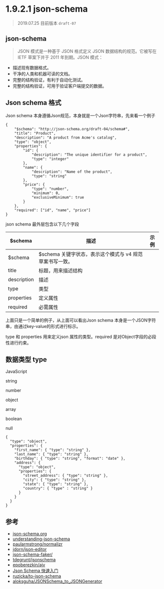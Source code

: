 # 1.9.2.1 json-schema

>2019.07.25 目前版本  `draft-07`

## json-schema
>JSON 模式是一种基于 JSON 格式定义 JSON 数据结构的规范。它被写在 IETF 草案下并于 2011 年到期。JSON 模式：
- 描述现有数据格式。
- 干净的人类和机器可读的文档。
- 完整的结构验证，有利于自动化测试。
- 完整的结构验证，可用于验证客户端提交的数据。

## Json schema 格式
Json schema 本身遵循Json规范，本身就是一个Json字符串，先来看一个例子

```
{
    "$schema": "http://json-schema.org/draft-04/schema#",
    "title": "Product",
    "description": "A product from Acme's catalog",
    "type": "object",
    "properties": {
        "id": {
            "description": "The unique identifier for a product",
            "type": "integer"
        },
        "name": {
            "description": "Name of the product",
            "type": "string"
        },
        "price": {
            "type": "number",
            "minimum": 0,
            "exclusiveMinimum": true
        }
    },
    "required": ["id", "name", "price"]
}
```

json schema 最外层包含以下几个字段

|$schema  |描述  |   示例|
|--| --| -- |
$schema |$schema 关键字状态，表示这个模式与 v4 规范草案书写一致。| |
title |标题，用来描述结构|
description |描述 |
type |类型 ||
properties |定义属性 ||
required |必需属性 ||


上面只是一个简单的例子，从上面可以看出Json schema 本身是一个JSON字符串，由通过key-value的形式进行标示。

type 和 properties 用来定义json 属性的类型。required 是对Object字段的必段性进行约束。

## 数据类型 type

JavaScript

string

number

object

array

boolean

null

```
{
  "type": "object",
  "properties": {
    "first_name": { "type": "string" },
    "last_name": { "type": "string" },
    "birthday": { "type": "string", "format": "date" },
    "address": {
      "type": "object",
      "properties": {
        "street_address": { "type": "string" },
        "city": { "type": "string" },
        "state": { "type": "string" },
        "country": { "type" : "string" }
      }
    }
  }
}
```



## 参考
- [json-schema.org](http://json-schema.org/)
- [understanding-json-schema](https://github.com/json-schema-org/understanding-json-schema)
- [paularmstrong/normalizr](https://github.com/paularmstrong/normalizr)
- [jdorn/json-editor](https://github.com/jdorn/json-editor)
- [json-schema-faker/](https://github.com/json-schema-faker/json-schema-faker/)
- [tdegrunt/jsonschema](https://github.com/tdegrunt/jsonschema)
- [epoberezkin/ajv](https://github.com/epoberezkin/ajv)
- [Json Schema 快速入门](https://www.jianshu.com/p/8278eb2458c4)
- [ruzicka/to-json-schema](https://github.com/ruzicka/to-json-schema)
- [aloksguha/JSONSchema_to_JSONGenerator](https://github.com/aloksguha/JSONSchema_to_JSONGenerator)
